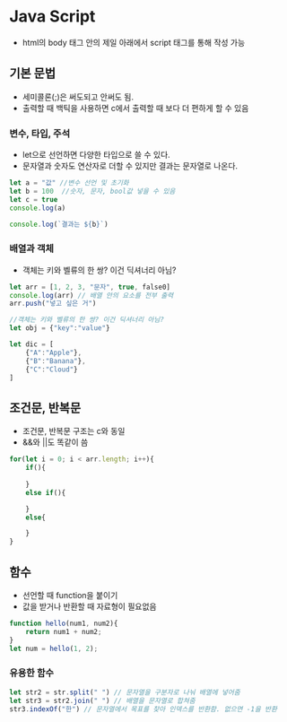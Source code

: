 # Java Script
* html의 body 태그 안의 제일 아래에서 script 태그를 통해 작성 가능

## 기본 문법
* 세미콜론(;)은 써도되고 안써도 됨.
* 출력할 때 백틱을 사용하면 c에서 출력할 때 보다 더 편하게 할 수 있음

### 변수, 타입, 주석
* let으로 선언하면 다양한 타입으로 쓸 수 있다.
* 문자열과 숫자도 연산자로 더할 수 있지만 결과는 문자열로 나온다.

```js
let a = "값" //변수 선언 및 초기화
let b = 100  //숫자, 문자, bool값 넣을 수 있음
let c = true
console.log(a)

console.log(`결과는 ${b}`)
```

### 배열과 객체
* 객체는 키와 벨류의 한 쌍? 이건 딕셔너리 아님?  

```js
let arr = [1, 2, 3, "문자", true, false0]
console.log(arr) // 배열 안의 요소를 전부 출력
arr.push("넣고 싶은 거") 

//객체는 키와 벨류의 한 쌍? 이건 딕셔너리 아님?
let obj = {"key":"value"}

let dic = [
    {"A":"Apple"},
    {"B":"Banana"},
    {"C":"Cloud"}
]
```

## 조건문, 반복문
* 조건문, 반복문 구조는 c와 동일
* &&와 ||도 똑같이 씀
```js
for(let i = 0; i < arr.length; i++){
    if(){
        
    }
    else if(){

    }
    else{

    }
}
```

## 함수
* 선언할 때 function을 붙이기
* 값을 받거나 반환할 때 자료형이 필요없음
```js
function hello(num1, num2){
    return num1 + num2;
}
let num = hello(1, 2);
```

### 유용한 함수
```js
let str2 = str.split(" ") // 문자열을 구분자로 나눠 배열에 넣어줌
let str3 = str2.join(" ") // 배열을 문자열로 합쳐줌
str3.indexOf("한") // 문자열에서 목표를 찾아 인덱스를 반환함. 없으면 -1을 반환
```

